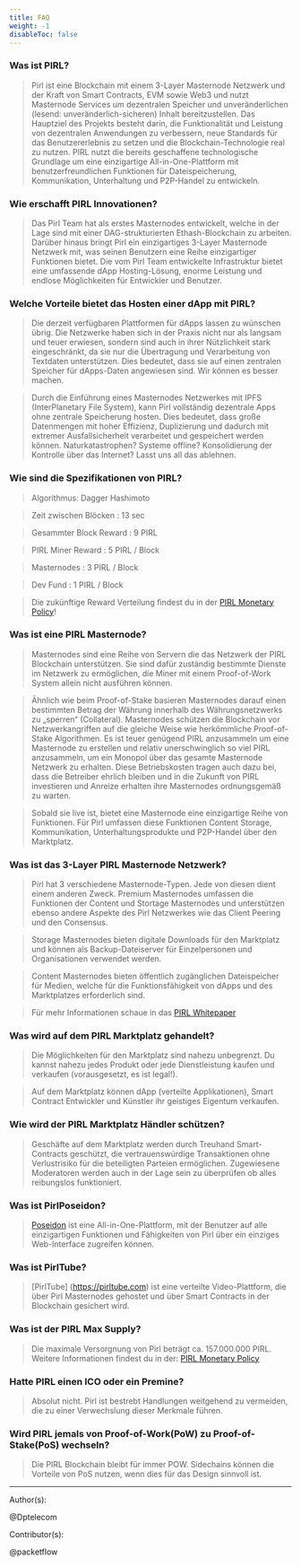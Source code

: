 ```yaml
---
title: FAQ
weight: -1
disableToc: false
---
```


### Was ist PIRL?

> Pirl ist eine Blockchain mit einem 3-Layer Masternode Netzwerk und der Kraft von Smart Contracts, EVM sowie Web3 und nutzt Masternode Services um dezentralen Speicher und unveränderlichen (lesend: unveränderlich-sicheren) Inhalt bereitzustellen. Das Hauptziel des Projekts besteht darin, die Funktionalität und Leistung von dezentralen Anwendungen zu verbessern, neue Standards für das Benutzererlebnis zu setzen und die Blockchain-Technologie real zu nutzen. PIRL nutzt die bereits geschaffene technologische Grundlage um eine einzigartige All-in-One-Plattform mit benutzerfreundlichen Funktionen für Dateispeicherung, Kommunikation, Unterhaltung und P2P-Handel zu entwickeln.

### Wie erschafft PIRL Innovationen?

> Das Pirl Team hat als erstes Masternodes entwickelt, welche in der Lage sind mit einer DAG-strukturierten Ethash-Blockchain zu arbeiten. Darüber hinaus bringt Pirl ein einzigartiges 3-Layer Masternode Netzwerk mit, was seinen Benutzern eine Reihe einzigartiger Funktionen bietet. Die vom Pirl Team entwickelte Infrastruktur bietet eine umfassende dApp Hosting-Lösung, enorme Leistung und endlose Möglichkeiten für Entwickler und Benutzer.

### Welche Vorteile bietet das Hosten einer dApp mit PIRL?

> Die derzeit verfügbaren Plattformen für dApps lassen zu wünschen übrig. Die Netzwerke haben sich in der Praxis nicht nur als langsam und teuer erwiesen, sondern sind auch in ihrer Nützlichkeit stark eingeschränkt, da sie nur die Übertragung und Verarbeitung von Textdaten unterstützen. Dies bedeutet, dass sie auf einen zentralen Speicher für dApps-Daten angewiesen sind. Wir können es besser machen.

> Durch die Einführung eines Masternodes Netzwerkes mit IPFS (InterPlanetary File System), kann Pirl vollständig dezentrale Apps ohne zentrale Speicherung hosten. Dies bedeutet, dass große Datenmengen mit hoher Effizienz, Duplizierung und dadurch mit extremer Ausfallsicherheit verarbeitet und gespeichert werden können. Naturkatastrophen? Systeme offline? Konsolidierung der Kontrolle über das Internet? Lasst uns all das ablehnen.

### Wie sind die Spezifikationen von PIRL?

> Algorithmus: Dagger Hashimoto

> Zeit zwischen Blöcken : 13 sec

> Gesammter Block Reward : 9 PIRL

> PIRL Miner Reward : 5 PIRL / Block

> Masternodes : 3 PIRL / Block

> Dev Fund : 1 PIRL / Block

> Die zukünftige Reward Verteilung findest du in der [PIRL Monetary Policy](https://pirl.io/en/monetary-policy)!

### Was ist eine PIRL Masternode?

> Masternodes sind eine Reihe von Servern die das Netzwerk der PIRL Blockchain unterstützen. Sie sind dafür zuständig bestimmte Dienste im Netzwerk zu ermöglichen, die Miner mit einem Proof-of-Work System allein nicht ausführen können.

> Ähnlich wie beim Proof-of-Stake basieren Masternodes darauf einen bestimmten Betrag der Währung innerhalb des Währungsnetzwerks zu „sperren“ (Collateral). Masternodes schützen die Blockchain vor Netzwerkangriffen auf die gleiche Weise wie herkömmliche Proof-of-Stake Algorithmen. Es ist teuer genügend PIRL anzusammeln um eine Masternode zu erstellen und relativ unerschwinglich so viel PIRL anzusammeln, um ein Monopol über das gesamte Masternode Netzwerk zu erhalten. Diese Betriebskosten tragen auch dazu bei, dass die Betreiber ehrlich bleiben und in die Zukunft von PIRL investieren und Anreize erhalten ihre Masternodes ordnungsgemäß zu warten.

> Sobald sie live ist, bietet eine Masternode eine einzigartige Reihe von Funktionen. Für Pirl umfassen diese Funktionen Content Storage, Kommunikation, Unterhaltungsprodukte und P2P-Handel über den Marktplatz.

### Was ist das 3-Layer PIRL Masternode Netzwerk?

> Pirl hat 3 verschiedene Masternode-Typen. Jede von diesen dient einem anderen Zweck. Premium Masternodes umfassen die Funktionen der Content und Stortage Masternodes und unterstützen ebenso andere Aspekte des Pirl Netzwerkes wie das Client Peering und den Consensus.

> Storage Masternodes bieten digitale Downloads für den Marktplatz und können als Backup-Dateiserver für Einzelpersonen und Organisationen verwendet werden.

> Content Masternodes bieten öffentlich zugänglichen Dateispeicher für Medien, welche für die Funktionsfähigkeit von dApps und des Marktplatzes erforderlich sind.

> Für mehr Informationen schaue in das [PIRL Whitepaper](https://storage.gra1.cloud.ovh.net/v1/AUTH_33a0c4ac73cf4d88a243480c275be8ac/pirl/pirl-whitepaper.pdf)

### Was wird auf dem PIRL Marktplatz gehandelt?

> Die Möglichkeiten für den Marktplatz sind nahezu unbegrenzt. Du kannst nahezu jedes Produkt oder jede Dienstleistung kaufen und verkaufen (vorausgesetzt, es ist legal!).

> Auf dem Marktplatz können dApp (verteilte Applikationen), Smart Contract Entwickler und Künstler ihr geistiges Eigentum verkaufen.

### Wie wird der PIRL Marktplatz Händler schützen?

> Geschäfte auf dem Marktplatz werden durch Treuhand Smart-Contracts geschützt, die vertrauenswürdige Transaktionen ohne Verlustrisiko für die beteiligten Parteien ermöglichen. Zugewiesene Moderatoren werden auch in der Lage sein zu überprüfen ob alles reibungslos funktioniert.

### Was ist PirlPoseidon?

> [Poseidon](https://poseidon.pirl.io/) ist eine All-in-One-Plattform, mit der Benutzer auf alle einzigartigen Funktionen und Fähigkeiten von Pirl über ein einziges Web-Interface zugreifen können.

### Was ist PirlTube?

> [PirlTube] (https://pirltube.com) ist eine verteilte Video-Plattform, die über Pirl Masternodes gehostet und über Smart Contracts in der Blockchain gesichert wird.

### Was ist der PIRL Max Supply?

> Die maximale Versorgnung von Pirl beträgt ca. 157.000.000 PIRL. Weitere Informationen findest du in der: [PIRL Monetary Policy](https://pirl.io/en/monetary-policy)

### Hatte PIRL einen ICO oder ein Premine?

> Absolut nicht. Pirl ist bestrebt Handlungen weitgehend zu vermeiden, die zu einer Verwechslung dieser Merkmale führen.

### Wird PIRL jemals von Proof-of-Work(PoW) zu Proof-of-Stake(PoS) wechseln?

> Die PIRL Blockchain bleibt für immer POW. Sidechains können die Vorteile von PoS nutzen, wenn dies für das Design sinnvoll ist.

 ---
 Author(s):

 @Dptelecom

 Contributor(s):

 @packetflow
